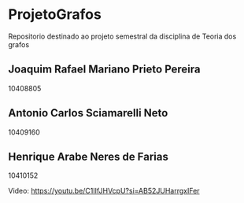 # ProjetoGrafos
Repositorio destinado ao projeto semestral da disciplina de Teoria dos grafos

## Joaquim Rafael Mariano Prieto Pereira
10408805
## Antonio Carlos Sciamarelli Neto
10409160
## Henrique Arabe Neres de Farias
10410152

Video: https://youtu.be/C1lIfJHVcpU?si=AB52JUHarrgxIFer
